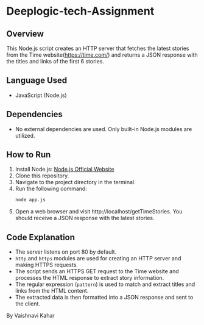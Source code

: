 # Deeplogic-tech-Assignment

## Overview
This Node.js script creates an HTTP server that fetches the latest stories from the Time website(https://time.com/) and returns a JSON response with the titles and links of the first 6 stories.

## Language Used
- JavaScript (Node.js)

## Dependencies
- No external dependencies are used. Only built-in Node.js modules are utilized.

## How to Run
1. Install Node.js: [Node.js Official Website](https://nodejs.org/)
2. Clone this repository.
3. Navigate to the project directory in the terminal.
4. Run the following command:
   ```bash
   node app.js
5. Open a web browser and visit http://localhost/getTimeStories. You should receive a JSON response with the latest stories.

## Code Explanation
- The server listens on port 80 by default.
- `http` and `https` modules are used for creating an HTTP server and making HTTPS requests.
- The script sends an HTTPS GET request to the Time website and processes the HTML response to extract story information.
- The regular expression (`pattern`) is used to match and extract titles and links from the HTML content.
- The extracted data is then formatted into a JSON response and sent to the client.


By Vaishnavi Kahar
